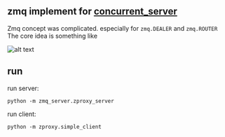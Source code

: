 ## zmq implement for  [concurrent_server](https://github.com/jiamo/concurrent_server)
Zmq concept was complicated. especially for `zmq.DEALER` and `zmq.ROUTER`
The core idea is something like

![alt text](https://allstoalls.com/files/zmq_server.png)

## run

run server:  

    python -m zmq_server.zproxy_server

run client:  

    python -m zproxy.simple_client


